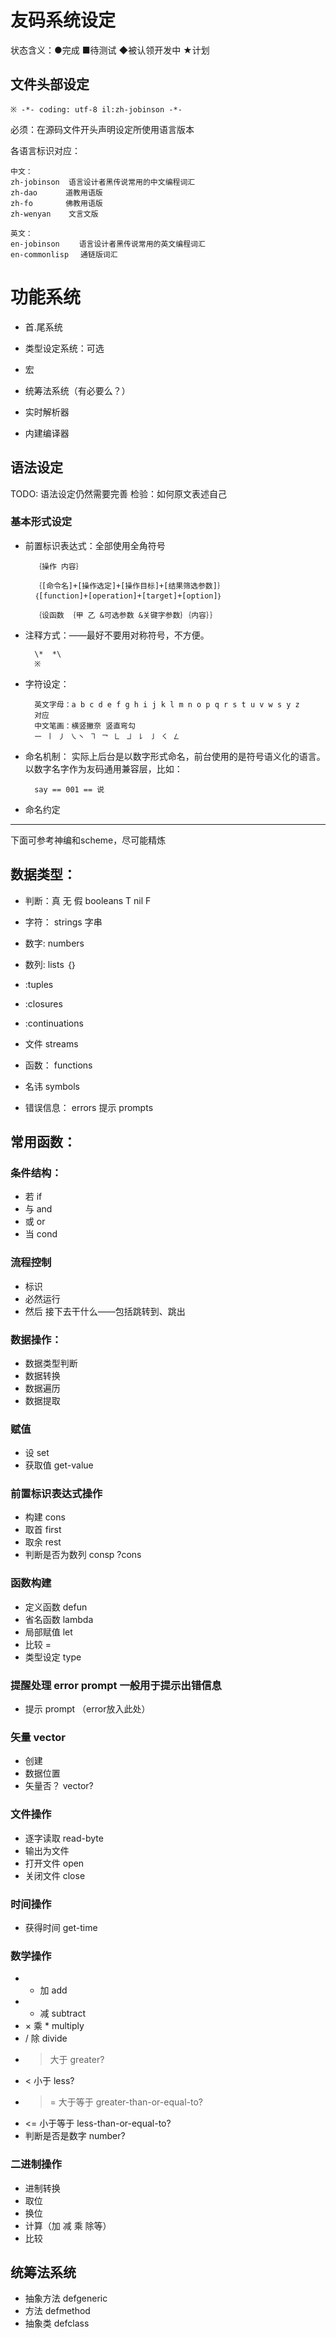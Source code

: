 友码系统设定
========
状态含义：●完成 ■待测试 ◆被认领开发中 ★计划

文件头部设定
------------

    ※ -*- coding: utf-8 il:zh-jobinson -*-

必须：在源码文件开头声明设定所使用语言版本

各语言标识对应：

    中文：
    zh-jobinson  语言设计者黑传说常用的中文编程词汇
    zh-dao 　　  道教用语版
    zh-fo 　　   佛教用语版
    zh-wenyan    文言文版
    
    英文：
    en-jobinson 　　语言设计者黑传说常用的英文编程词汇
    en-commonlisp 　通链版词汇


# 功能系统 #

+ 首.尾系统
+ 类型设定系统：可选
+ 宏
+ 统筹法系统（有必要么？）

+ 实时解析器
+ 内建编译器


## 语法设定

TODO: 语法设定仍然需要完善
检验：如何原文表述自己


### 基本形式设定

+ 前置标识表达式：全部使用全角符号

        ｛操作 内容｝
        
        ｛[命令名]+[操作选定]+[操作目标]+[结果筛选参数]｝
        ｛[function]+[operation]+[target]+[option]｝
                
        ｛设函数 ｛甲 乙 &可选参数 &关键字参数｝｛内容｝｝


+ 注释方式：——最好不要用对称符号，不方便。

        \*  *\
        ※

+ 字符设定：

        英文字母：a b c d e f g h i j k l m n o p q r s t u v w s y z
        对应
        中文笔画：横竖撇奈 竖直弯勾
        ㇐ ㇑ ㇓ ㇏㇔ ㇕ ㇖ ㇗ ㇘ ㇙ ㇚ ㇛ ㇜

+ 命名机制：
实际上后台是以数字形式命名，前台使用的是符号语义化的语言。以数字名字作为友码通用兼容层，比如：

        say == 001 == 说

+ 命名约定

-------------------------------------------------------------------------------

下面可参考神编和scheme，尽可能精炼

## 数据类型：

+ 判断：真 无 假  booleans T nil F
+ 字符：  strings  字串
+ 数字:  numbers
+ 数列:  lists   ｛｝
+ :tuples
+ :closures
+ :continuations

+ 文件 streams

+ 函数： functions

+ 名讳 symbols

+ 错误信息： errors 提示 prompts



## 常用函数：
### 条件结构：
+ 若 if 
+ 与 and 
+ 或 or 
+ 当 cond

### 流程控制
+ 标识
+ 必然运行
+ 然后 接下去干什么——包括跳转到、跳出


### 数据操作：
+ 数据类型判断
+ 数据转换
+ 数据遍历
+ 数据提取

### 赋值
+ 设 set
+ 获取值 get-value


### 前置标识表达式操作
+ 构建 cons
+ 取首 first
+ 取余 rest
+ 判断是否为数列 consp ?cons

### 函数构建
+ 定义函数 defun
+ 省名函数 lambda
+ 局部赋值 let
+ 比较 =
+ 类型设定 type


### 提醒处理  error prompt 一般用于提示出错信息
+ 提示 prompt  （error放入此处）

### 矢量 vector
+ 创建
+ 数据位置
+ 矢量否？ vector?

### 文件操作
+ 逐字读取 read-byte
+ 输出为文件
+ 打开文件 open
+ 关闭文件 close

### 时间操作
+ 获得时间 get-time

### 数学操作
+ + 加 add
+ - 减 subtract
+ × 乘 * multiply
+ /  除 divide
+ >  大于 greater?
+ <  小于 less?
+ >=  大于等于 greater-than-or-equal-to?
+ <=  小于等于 less-than-or-equal-to?
+ 判断是否是数字 number?

### 二进制操作
+ 进制转换 
+ 取位
+ 换位
+ 计算（加 减 乘 除等）
+ 比较


## 统筹法系统

+ 抽象方法 defgeneric
+ 方法 defmethod
+ 抽象类 defclass





